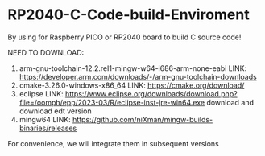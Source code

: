 # RP2040-C-Code-build-Enviroment
By using for Raspberry PICO or RP2040 board to build C source code!

NEED TO DOWNLOAD:
1. arm-gnu-toolchain-12.2.rel1-mingw-w64-i686-arm-none-eabi
LINK:
https://developer.arm.com/downloads/-/arm-gnu-toolchain-downloads
2. cmake-3.26.0-windows-x86_64
LINK:
https://cmake.org/download/
3. eclipse
LINK:
https://www.eclipse.org/downloads/download.php?file=/oomph/epp/2023-03/R/eclipse-inst-jre-win64.exe
download and download edt version
4. mingw64
LINK:
https://github.com/niXman/mingw-builds-binaries/releases

For convenience, we will integrate them in subsequent versions
